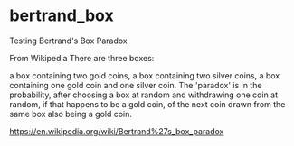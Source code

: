 # bertrand_box
Testing Bertrand's Box Paradox

From Wikipedia
There are three boxes:

a box containing two gold coins,
a box containing two silver coins,
a box containing one gold coin and one silver coin.
The 'paradox' is in the probability, after choosing a box at random and withdrawing one coin at random, if that happens to be a gold coin, of the next coin drawn from the same box also being a gold coin.

https://en.wikipedia.org/wiki/Bertrand%27s_box_paradox
